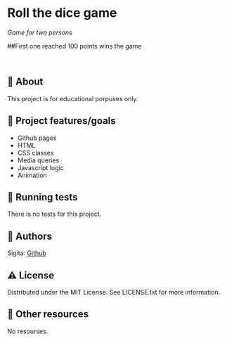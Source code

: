 # Roll the dice game

_Game for two persons_


##First one reached 100 points wins the game

<br>

## 🌟 About

This project is for educational porpuses only.

## 🎯 Project features/goals

- Github pages
- HTML
- CSS classes
- Media queries
- Javascript logic
- Animation

## 🧪 Running tests

There is no tests for this project.

## 🎅 Authors

Sigita: [Github](https://github.com/SigitaZaromskiene)

## ⚠️ License

Distributed under the MIT License. See LICENSE.txt for more information.

## 🔗 Other resources

No resourses.
